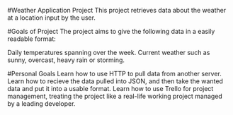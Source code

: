 #Weather Application Project
This project retrieves data about the weather at a location input by the user.

#Goals of Project
The project aims to give the following data in a easily readable format:

Daily temperatures spanning over the week.
Current weather such as sunny, overcast, heavy rain or storming.

#Personal Goals
Learn how to use HTTP to pull data from another server.
Learn how to recieve the data pulled into JSON, and then take the wanted data and put it into a usable format.
Learn how to use Trello for project management, treating the project like a real-life working project managed by a leading developer.